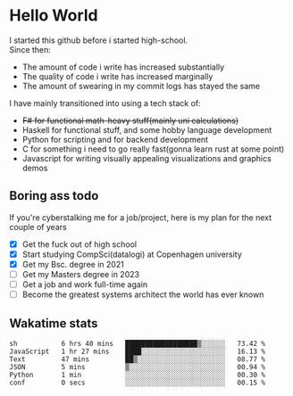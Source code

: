 # Hello World

I started this github before i started high-school.  
Since then:
- The amount of code i write has increased substantially
- The quality of code i write has increased marginally
- The amount of swearing in my commit logs has stayed the same

I have mainly transitioned into using a tech stack of:
- ~~F# for functional math-heavy stuff(mainly uni calculations)~~
- Haskell for functional stuff, and some hobby language development
- Python for scripting and for backend development
- C for something i need to go really fast(gonna learn rust at some point)
- Javascript for writing visually appealing visualizations and graphics demos

## Boring ass todo
If you're cyberstalking me for a job/project, here is my plan for the next couple of years
- [x] Get the fuck out of high school
- [x] Start studying CompSci(datalogi) at Copenhagen university
- [x] Get my Bsc. degree in 2021
- [ ] Get my Masters degree in 2023
- [ ] Get a job and work full-time again
- [ ] Become the greatest systems architect the world has ever known

## Wakatime stats
<!--START_SECTION:waka-->

```text
sh           6 hrs 40 mins   ██████████████████▒░░░░░░   73.42 %
JavaScript   1 hr 27 mins    ████░░░░░░░░░░░░░░░░░░░░░   16.13 %
Text         47 mins         ██▒░░░░░░░░░░░░░░░░░░░░░░   08.77 %
JSON         5 mins          ▒░░░░░░░░░░░░░░░░░░░░░░░░   00.94 %
Python       1 min           ░░░░░░░░░░░░░░░░░░░░░░░░░   00.30 %
conf         0 secs          ░░░░░░░░░░░░░░░░░░░░░░░░░   00.15 %
```

<!--END_SECTION:waka-->
